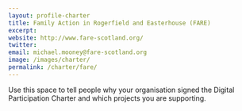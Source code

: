 ```yaml
---
layout: profile-charter
title: Family Action in Rogerfield and Easterhouse (FARE)
excerpt: 
website: http://www.fare-scotland.org/
twitter: 
email: michael.mooney@fare-scotland.org
image: /images/charter/
permalink: /charter/fare/
---
```


Use this space to tell people why your organisation signed the Digital Participation Charter and which projects you are supporting.
